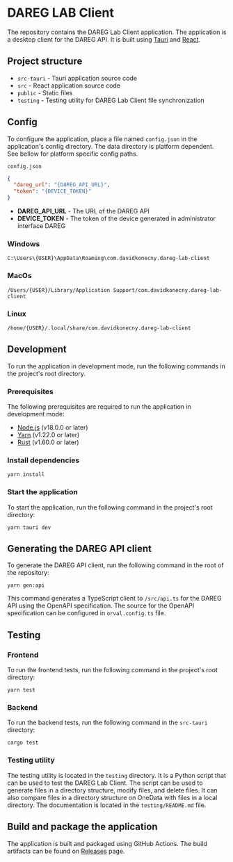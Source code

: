 # DAREG LAB Client
The repository contains the DAREG Lab Client application. The application is a desktop client for the DAREG API. It is built using [Tauri](https://tauri.studio/) and [React](https://reactjs.org/).

## Project structure
- `src-tauri` - Tauri application source code
- `src` - React application source code
- `public` - Static files
- `testing` - Testing utility for DAREG Lab Client file synchronization

## Config
To configure the application, place a file named `config.json` in the application's config directory.
The data directory is platform dependent. See bellow for platform specific config paths.

`config.json`
```json
{
  "dareg_url": "{DAREG_API_URL}",
  "token": "{DEVICE_TOKEN}"
}
```

- **DAREG_API_URL** - The URL of the DAREG API
- **DEVICE_TOKEN** - The token of the device generated in administrator interface DAREG


### Windows
`C:\Users\{USER}\AppData\Roaming\com.davidkonecny.dareg-lab-client`

### MacOs
`/Users/{USER}/Library/Application Support/com.davidkonecny.dareg-lab-client`

### Linux
`/home/{USER}/.local/share/com.davidkonecny.dareg-lab-client`

## Development
To run the application in development mode, run the following commands in the project's root directory.

### Prerequisites
The following prerequisites are required to run the application in development mode:
- [Node.js](https://nodejs.org/en/download/) (v18.0.0 or later)
- [Yarn](https://yarnpkg.com/getting-started/install) (v1.22.0 or later)
- [Rust](https://www.rust-lang.org/tools/install) (v1.60.0 or later)

### Install dependencies
``` shell
yarn install
```

### Start the application
To start the application, run the following command in the project's root directory:
``` shell
yarn tauri dev
```

## Generating the DAREG API client
To generate the DAREG API client, run the following command in the root of the repository:
``` shell
yarn gen:api
```
This command generates a TypeScript client to `/src/api.ts` for the DAREG API using the OpenAPI specification. 
The source for the OpenAPI specification can be configured in `orval.config.ts` file.

## Testing
### Frontend
To run the frontend tests, run the following command in the project's root directory:
``` shell
yarn test
```
### Backend
To run the backend tests, run the following command in the `src-tauri` directory:
``` shell
cargo test
```

### Testing utility
The testing utility is located in the `testing` directory. It is a Python script that can be used to test the DAREG Lab Client. 
The script can be used to generate files in a directory structure, modify files, and delete files. 
It can also compare files in a directory structure on OneData with files in a local directory. The documentation is located in the `testing/README.md` file.


## Build and package the application
The application is built and packaged using GitHub Actions. The build artifacts can be found on [Releases](https://github.com/CERIT-SC/dareg-lab/releases) page.
